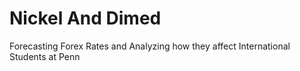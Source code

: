 # Nickel And Dimed
Forecasting Forex Rates and Analyzing how they affect International Students at Penn
